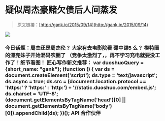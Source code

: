 # 疑似周杰豪赌欠债后人间蒸发

> 原文链接：[http://gank.io/2015/09/14](http://gank.io/2015/09/14)

![](http://ww2.sinaimg.cn/large/7a8aed7bgw1ew1q26gazoj20gx0pfwgi.jpg)

### 今日话题：周杰还是周杰伦？                                                                        大家有去电影院看 碟中谍5 么？                                                                                            模特圈的漂亮妹子开始混码农圈了 （竞争太激烈了，，再不学习充电就要没工作了！细节看图！                                                                                    匠心写作新文推荐：                                                                                var duoshuoQuery = {short_name: "gank"};    (function () {        var ds = document.createElement('script');        ds.type = 'text/javascript';        ds.async = true;        ds.src = (document.location.protocol == 'https:' ? 'https:' : 'http:') + '//static.duoshuo.com/embed.js';        ds.charset = 'UTF-8';        (document.getElementsByTagName('head')[0]        || document.getElementsByTagName('body')[0]).appendChild(ds);    })();                                API                            合作伙伴                                    


